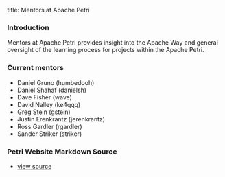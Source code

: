 title: Mentors at Apache Petri
<!-- Licensed under ALv2 -->

### Introduction

Mentors at Apache Petri provides insight into the Apache Way and general oversight of the learning process
for projects within the Apache Petri.

### Current mentors

- Daniel Gruno (humbedooh)
- Daniel Shahaf (danielsh)
- Dave Fisher (wave)
- David Nalley (ke4qqq)
- Greg Stein (gstein)
- Justin Erenkrantz (jerenkrantz)
- Ross Gardler (rgardler)
- Sander Striker (striker)

### Petri Website Markdown Source

- [view source](https://github.com/apache/petri-site/blob/master/content/pages/mentors.md)
